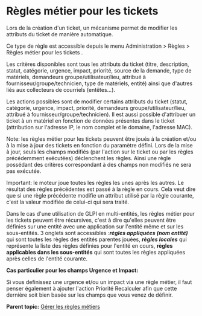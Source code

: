 Règles métier pour les tickets
==============================

Lors de la création d'un ticket, un mécanisme permet de modifier les
attributs du ticket de manière automatique.

Ce type de règle est accessible depuis le menu Administration \> Règles
\> Règles métier pour les tickets .

Les critères disponibles sont tous les attributs du ticket (titre,
description, statut, catégorie, urgence, impact, priorité, source de la
demande, type de matériels, demandeurs groupe/utilisateur/lieu, attribué
à fournisseur/groupe/technicien, type de matériels, entité) ainsi que
d'autres liés aux collecteurs de courriels (entêtes...).

Les actions possibles sont de modifier certains attributs du ticket
(statut, catégorie, urgence, impact, priorité, demandeurs
groupe/utilisateur/lieu, attribué à fournisseur/groupe/technicien). Il
est aussi possible d'attribuer un ticket à un matériel en fonction de
données présentes dans le ticket (attribution sur l'adresse IP, le nom
complet et le domaine, l'adresse MAC).

Note: les règles métier pour les tickets peuvent être joués à la
création et/ou à la mise à jour des tickets en fonction du paramètre
défini. Lors de la mise à jour, seuls les champs modifiés (par l'action
sur le ticket ou par les règles précédemment exécutées) déclenchent les
règles. Ainsi une règle possédant des critères correspondant à des
champs non modifiés ne sera pas exécutée.

Important: le moteur joue toutes les règles les unes après les autres.
Le résultat des règles précédentes est passé à la règle en cours. Cela
veut dire que si une règle précédente modifie un attribut utilisé par la
règle courante, c'est la valeur modifiée de celui-ci qui sera traité.

Dans le cas d'une utilisation de GLPI en multi-entités, les règles
métier pour les tickets peuvent être récursives, c'est à dire qu'elles
peuvent être définies sur une entité avec une application sur l'entité
même et sur les sous-entités. 3 onglets sont accessibles :***règles
appliquées (nom entité)*** qui sont toutes les règles des entités
parentes jouées, ***règles locales*** qui représente la liste des règles
définies pour l'entité en cours, **règles applicables dans les
sous-entités** qui sont toutes les règles appliquées après celles de
l'entité courante.

**Cas particulier pour les champs Urgence et Impact:**

Si vous definissez une urgence et/ou un impact via une règle métier, il
faut penser également à ajouter l'action Priorité Recalculer afin que
cette dernière soit bien basée sur les champs que vous venez de définir.

**Parent topic:** [Gérer les règles
métiers](../glpi/administration_rule.html "Les règles métiers se gèrent depuis le menu Administration > Règles")
